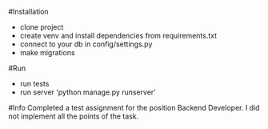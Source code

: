 #Installation
- clone project
- create venv and install dependencies from requirements.txt 
- connect to your db in config/settings.py 
- make migrations

#Run
- run tests
- run server 'python manage.py runserver'

#Info
Completed a test assignment for the position Backend Developer.
I did not implement all the points of the task.